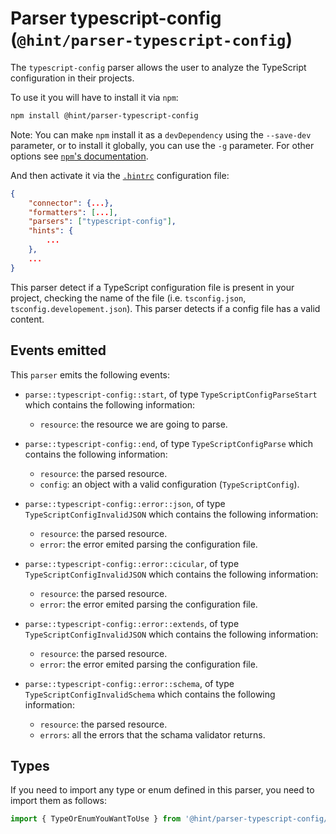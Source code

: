 # Parser typescript-config (`@hint/parser-typescript-config`)

The `typescript-config` parser allows the user to analyze the
TypeScript configuration in their projects.

To use it you will have to install it via `npm`:

```bash
npm install @hint/parser-typescript-config
```

Note: You can make `npm` install it as a `devDependency` using the `--save-dev`
parameter, or to install it globally, you can use the `-g` parameter. For
other options see
[`npm`'s documentation](https://docs.npmjs.com/cli/install).

And then activate it via the [`.hintrc`][hintrc]
configuration file:

```json
{
    "connector": {...},
    "formatters": [...],
    "parsers": ["typescript-config"],
    "hints": {
        ...
    },
    ...
}
```

This parser detect if a TypeScript configuration file is present in your
project, checking the name of the file (i.e. `tsconfig.json`,
`tsconfig.developement.json`). This parser detects if a config file has a
valid content.

## Events emitted

This `parser` emits the following events:

* `parse::typescript-config::start`, of type `TypeScriptConfigParseStart`
  which contains the following information:

  * `resource`: the resource we are going to parse.

* `parse::typescript-config::end`, of type `TypeScriptConfigParse`
  which contains the following information:

  * `resource`: the parsed resource.
  * `config`: an object with a valid configuration (`TypeScriptConfig`).

* `parse::typescript-config::error::json`, of type `TypeScriptConfigInvalidJSON`
  which contains the following information:

  * `resource`: the parsed resource.
  * `error`: the error emited parsing the configuration file.

* `parse::typescript-config::error::cicular`, of type `TypeScriptConfigInvalidJSON`
  which contains the following information:

  * `resource`: the parsed resource.
  * `error`: the error emited parsing the configuration file.

* `parse::typescript-config::error::extends`, of type `TypeScriptConfigInvalidJSON`
  which contains the following information:

  * `resource`: the parsed resource.
  * `error`: the error emited parsing the configuration file.

* `parse::typescript-config::error::schema`, of type
  `TypeScriptConfigInvalidSchema` which contains the following information:

  * `resource`: the parsed resource.
  * `errors`: all the errors that the schama validator returns.

## Types

If you need to import any type or enum defined in this parser, you
need to import them as follows:

```ts
import { TypeOrEnumYouWantToUse } from '@hint/parser-typescript-config/dist/src/types';
```

<!-- Link labels: -->

[hintrc]: https://webhint.io/docs/user-guide/further-configuration/hintrc-formats/
